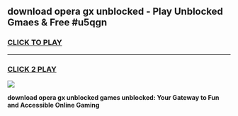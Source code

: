 
## download opera gx unblocked - Play Unblocked Gmaes & Free #u5qgn
<h3>
<a href="https://news.freeplayer.one?title=download_opera_gx_unblocked&ref=24F">CLICK TO PLAY</a></h3>
<hr>

<h3>
<a href="https://news.freeplayer.one?title=download_opera_gx_unblocked&ref=24F">CLICK 2 PLAY</a>
  
</h3>

<a href="https://news.freeplayer.one?title=download_opera_gx_unblocked&ref=24F/"><img src="https://clearcache.store/games.png"></a>


**download opera gx unblocked games unblocked: Your Gateway to Fun and Accessible Online Gaming**
